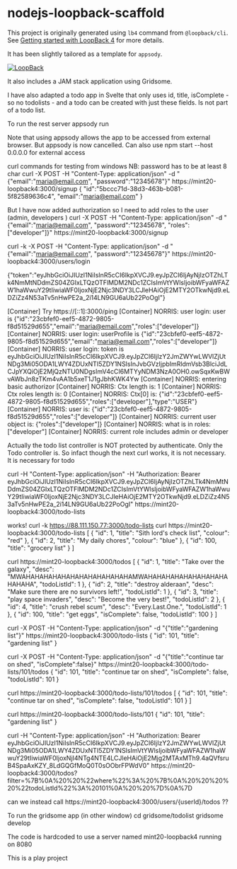 # nodejs-loopback-scaffold

This project is originally generated using `lb4` command from `@loopback/cli`. See [Getting started with LoopBack 4](https://loopback.io/doc/en/lb4/Getting-started.html) for more details.

It has been slightly tailored as a template for `appsody`.

[![LoopBack](<https://github.com/strongloop/loopback-next/raw/master/docs/site/imgs/branding/Powered-by-LoopBack-Badge-(blue)-@2x.png>)](http://loopback.io/)

It also includes a JAM stack application using Gridsome.

I have also adapted a todo app in Svelte that only uses id, title, isComplete - so no todolists -
and a todo can be created with just these fields. Is not part of a todo list.

To run the rest server
appsody run

Note that using appsody allows the app to be accessed from external browser. But appsody is now cancelled.
Can also use npm start --host 0.0.0.0 for external access

curl commands for testing from windows
NB: password has to be at least 8 char
curl -X POST -H "Content-Type: application/json" -d "{\"email\":\"maria@email.com\", \"password\":\"12345678\"}" https://mint20-loopback4:3000/signup
{
"id":"5bccc71d-38d3-463b-b081-5f82589636c4",
"email":"maria@email.com"
}

But I have now added authorization so I need to add roles to the user (admin, developers )
curl -X POST -H "Content-Type: application/json" -d "{\"email\":\"maria@email.com\", \"password\":\"12345678\", \"roles\":[\"developer\"]}" https://mint20-loopback4:3000/signup

curl -k -X POST -H "Content-Type: application/json" -d "{\"email\":\"maria@email.com\", \"password\":\"12345678\"}" https://mint20-loopback4:3000/users/login

{"token":"eyJhbGciOiJIUzI1NiIsInR5cCI6IkpXVCJ9.eyJpZCI6IjAyNjIzOTZhLTk4NmMtNDdmZS04ZGIxLTQzOTFlMDM2NDc1ZCIsImVtYWlsIjoibWFyaWFAZW1haWwuY29tIiwiaWF0IjoxNjE2Njc3NDY3LCJleHAiOjE2MTY2OTkwNjd9.eLDZiZz4N53aTv5nHwPE2a_2i14LN9GU6aUb22PoOgI"}

[Container] Try https://[::1]:3000/ping
[Container] NORRIS: user login: user is {"id":"23cbfef0-eef5-4872-9805-f8d51529d655","email":"maria@email.com","roles":["developer"]}
[Container] NORRIS: user login: userProfile is {"id":"23cbfef0-eef5-4872-9805-f8d51529d655","email":"maria@email.com","roles":["developer"]}
[Container] NORRIS: user login: token is eyJhbGciOiJIUzI1NiIsInR5cCI6IkpXVCJ9.eyJpZCI6IjIzY2JmZWYwLWVlZjUtNDg3Mi05ODA1LWY4ZDUxNTI5ZDY1NSIsInJvbGVzIjpbImRldmVsb3BlciJdLCJpYXQiOjE2MjQzNTU0NDgsImV4cCI6MTYyNDM3NzA0OH0.owSqxKwBWvAWbJn8zTKm4vAA1b5xeT1J1gJbhKWK4Yw
[Container] NORRIS: entering basic authorizor
[Container] NORRIS: Ctx length is: 1
[Container] NORRIS: Ctx roles length is: 0
[Container] NORRIS: Ctx[0] is: {"id":"23cbfef0-eef5-4872-9805-f8d51529d655","roles":["developer"],"type":"USER"}
[Container] NORRIS: user is: {"id":"23cbfef0-eef5-4872-9805-f8d51529d655","roles":["developer"]}
[Container] NORRIS: current user object is: {"roles":["developer"]}
[Container] NORRIS: what is in roles: ["developer"]
[Container] NORRIS: current role includes admin or developer

Actually the todo list controller is NOT protected by authenticate.
Only the Todo controller is. So infact though the next curl works, it is not necessary.
It is necessary for todo

curl -H "Content-Type: application/json" -H "Authorization: Bearer eyJhbGciOiJIUzI1NiIsInR5cCI6IkpXVCJ9.eyJpZCI6IjAyNjIzOTZhLTk4NmMtNDdmZS04ZGIxLTQzOTFlMDM2NDc1ZCIsImVtYWlsIjoibWFyaWFAZW1haWwuY29tIiwiaWF0IjoxNjE2Njc3NDY3LCJleHAiOjE2MTY2OTkwNjd9.eLDZiZz4N53aTv5nHwPE2a_2i14LN9GU6aUb22PoOgI" https://mint20-loopback4:3000/todo-lists

works!
curl -k https://88.111.150.77:3000/todo-lists
curl https://mint20-loopback4:3000/todo-lists
[
{
"id": 1,
"title": "Sith lord's check list",
"colour": "red"
},
{
"id": 2,
"title": "My daily chores",
"colour": "blue"
},
{
"id": 100,
"title": "grocery list"
}
]

curl https://mint20-loopback4:3000/todos
[
{
"id": 1,
"title": "Take over the galaxy",
"desc": "MWAHAHAHAHAHAHAHAHAHAHAHAHAMWAHAHAHAHAHAHAHAHAHAHAHAHA",
"todoListId": 1
},
{
"id": 2,
"title": "destroy alderaan",
"desc": "Make sure there are no survivors left!",
"todoListId": 1
},
{
"id": 3,
"title": "play space invaders",
"desc": "Become the very best!",
"todoListId": 2
},
{
"id": 4,
"title": "crush rebel scum",
"desc": "Every.Last.One.",
"todoListId": 1
},
{
"id": 100,
"title": "get eggs",
"isComplete": false,
"todoListId": 100
}
]

curl -X POST -H "Content-Type: application/json" -d "{\"title\":\"gardening list\"}" https://mint20-loopback4:3000/todo-lists
{
"id": 101,
"title": "gardening list"
}

curl -X POST -H "Content-Type: application/json" -d "{\"title\":\"continue tar on shed\", \"isComplete\":false}" https://mint20-loopback4:3000/todo-lists/101/todos
{
"id": 101,
"title": "continue tar on shed",
"isComplete": false,
"todoListId": 101
}

curl https://mint20-loopback4:3000/todo-lists/101/todos
[
{
"id": 101,
"title": "continue tar on shed",
"isComplete": false,
"todoListId": 101
}
]

curl https://mint20-loopback4:3000/todo-lists/101
{
"id": 101,
"title": "gardening list"
}

curl -H "Content-Type: application/json" -H "Authorization: Bearer eyJhbGciOiJIUzI1NiIsInR5cCI6IkpXVCJ9.eyJpZCI6IjIzY2JmZWYwLWVlZjUtNDg3Mi05ODA1LWY4ZDUxNTI5ZDY1NSIsImVtYWlsIjoibWFyaWFAZW1haWwuY29tIiwiaWF0IjoxNjI4NTg4NTE4LCJleHAiOjE2Mjg2MTAxMTh9.4aQVfsruB4SpaAxKZY_8LdGQGfMoQ0T0sOObrFPWdV0" https://mint20-loopback4:3000/todos?filter=%7B%0A%20%20%22where%22%3A%20%7B%0A%20%20%20%20%22todoListId%22%3A%20101%0A%20%20%7D%0A%7D

can we instead call https://mint20-loopback4:3000/users/{userId}/todos ??

To run the gridsome app (in other window)
cd gridsome/todolist
gridsome develop

The code is hardcoded to use a server named mint20-loopback4 running on 8080

This is a play project

